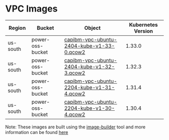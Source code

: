 # VPC Images


| Region   | Bucket           | Object                                                   | Kubernetes Version |
|----------|------------------|----------------------------------------------------------|--------------------|
| us-south | power-oss-bucket | [capibm-vpc-ubuntu-2404-kube-v1-33-0.qcow2][kube-1-33-0] | 1.33.0             |
| us-south | power-oss-bucket | [capibm-vpc-ubuntu-2404-kube-v1-32-3.qcow2][kube-1-32-3] | 1.32.3             |
| us-south | power-oss-bucket | [capibm-vpc-ubuntu-2204-kube-v1-31-4.qcow2][kube-1-31-4] | 1.31.4             |
| us-south | power-oss-bucket | [capibm-vpc-ubuntu-2204-kube-v1-30-4.qcow2][kube-1-30-4] | 1.30.4             |

Note: These images are built using the [image-builder][image-builder] tool and more information can be found [here](../developer/build-images.md#vpc)

[kube-1-33-0]: https://power-oss-bucket.s3.us-south.cloud-object-storage.appdomain.cloud/ubuntu-2404-kube-v1.33.0.qcow2
[kube-1-32-3]: https://power-oss-bucket.s3.us-south.cloud-object-storage.appdomain.cloud/ubuntu-2404-kube-v1.32.3.qcow2
[kube-1-31-4]: https://power-oss-bucket.s3.us-south.cloud-object-storage.appdomain.cloud/capibm-vpc-ubuntu-2204-kube-v1-31-4.qcow2
[kube-1-30-4]: https://power-oss-bucket.s3.us-south.cloud-object-storage.appdomain.cloud/capibm-vpc-ubuntu-2204-kube-v1-30-4.qcow2

[image-builder]: https://github.com/kubernetes-sigs/image-builder
